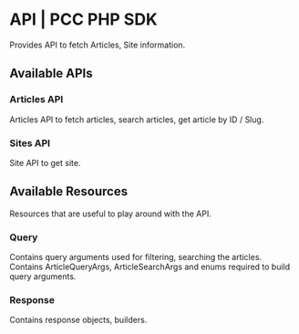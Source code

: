 # API | PCC PHP SDK

Provides API to fetch Articles, Site information.

## Available APIs

### Articles API

Articles API to fetch articles, search articles, get article by ID / Slug.

### Sites API

Site API to get site.

## Available Resources

Resources that are useful to play around with the API.

### Query

Contains query arguments used for filtering, searching the articles. Contains ArticleQueryArgs, ArticleSearchArgs and
enums required to build query arguments.

### Response

Contains response objects, builders.
